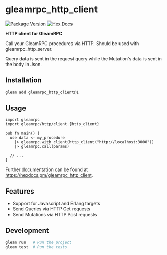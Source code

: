 # gleamrpc_http_client

[![Package Version](https://img.shields.io/hexpm/v/gleamrpc_http_client)](https://hex.pm/packages/gleamrpc_http_client)
[![Hex Docs](https://img.shields.io/badge/hex-docs-ffaff3)](https://hexdocs.pm/gleamrpc_http_client/)

**HTTP client for GleamRPC**

Call your GleamRPC procedures via HTTP. Should be used with gleamrpc_http_server.

Query data is sent in the request query while the Mutation's data is sent in the body in Json.

## Installation

```sh
gleam add gleamrpc_http_client@1
```

## Usage

```gleam
import gleamrpc
import gleamrpc/http/client.{http_client}

pub fn main() {
  use data <- my_procedure
    |> gleamrpc.with_client(http_client("http://localhost:3000"))
    |> gleamrpc.call(params)

  // ...
}
```

Further documentation can be found at <https://hexdocs.pm/gleamrpc_http_client>.

## Features

- Support for Javascript and Erlang targets
- Send Queries via HTTP Get requests
- Send Mutations via HTTP Post requests 

## Development

```sh
gleam run   # Run the project
gleam test  # Run the tests
```
